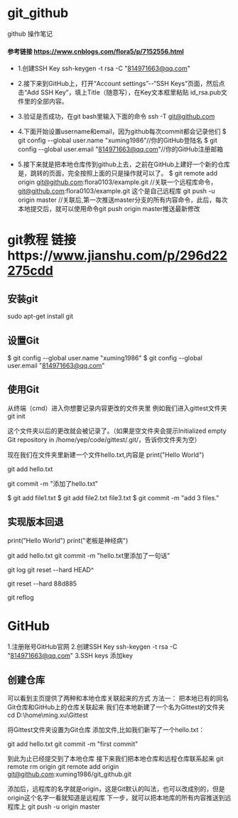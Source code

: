 # git_github
github 操作笔记

#### 参考链接 https://www.cnblogs.com/flora5/p/7152556.html

* 1.创建SSH Key 
ssh-keygen -t rsa -C "814971663@qq.com"


*  2.接下来到GitHub上，打开“Account settings”--“SSH Keys”页面，然后点击“Add SSH Key”，填上Title（随意写），在Key文本框里粘贴 id_rsa.pub文件里的全部内容。


*  3.验证是否成功，在git bash里输入下面的命令
ssh -T git@github.com

*  4.下面开始设置username和email，因为github每次commit都会记录他们
$ git config --global user.name  "xuming1986"//你的GitHub登陆名
$ git config --global user.email "814971663@qq.com"//你的GitHub注册邮箱

*  5.接下来就是把本地仓库传到github上去，之前在GitHub上建好一个新的仓库是，跳转的页面，完全按照上面的只是操作就可以了。
$ git remote add origin git@github.com:flora0103/example.git    //关联一个远程库命令， git@github.com:flora0103/example.git   这个是自己远程库
git push -u origin master    //关联后,第一次推送master分支的所有内容命令，此后，每次本地提交后，就可以使用命令git push origin master推送最新修改




# git教程  链接https://www.jianshu.com/p/296d22275cdd
## 安装git 
sudo apt-get install git

## 设置Git
$ git config --global user.name  "xuming1986"
$ git config --global user.email "814971663@qq.com"

## 使用Git
从终端（cmd）进入你想要记录内容更改的文件夹里
例如我们进入gittest文件夹
git init

这个文件夹以后的更改就会被记录了。（如果是空文件夹会提示Initialized empty Git repository in /home/yep/code/gittest/.git/，告诉你文件夹为空）

现在我们在文件夹里新建一个文件hello.txt,内容是
print("Hello World")

git add hello.txt

git commit -m "添加了hello.txt"

$ git add file1.txt
$ git add file2.txt file3.txt
$ git commit -m "add 3 files."

## 实现版本回退
print("Hello World")
print("老板是神经病")

git add hello.txt
git commit -m "hello.txt里添加了一句话"

git log
git reset --hard HEAD^

git reset --hard 88d885

git reflog

# GitHub
1.注册账号GitHub官网
2.创建SSH Key
ssh-keygen -t rsa -C "814971663@qq.com"
3.SSH keys
添加key

## 创建仓库
可以看到主页提供了两种和本地仓库关联起来的方式
方法一：
把本地已有的同名Git仓库和GitHub上的仓库关联起来
我们在本地新建了一个名为Gittest的文件夹
cd D:\home\ming.xu\Gittest

将Gittest文件夹设置为Git仓库
添加文件,比如我们新写了一个hello.txt：

git add hello.txt
git commit -m "first commit"


到此为止已经提交到了本地仓库
接下来我们把本地仓库和远程仓库联系起来
git remote rm origin 
git remote add origin git@github.com:xuming1986/git_github.git

添加后，远程库的名字就是origin，这是Git默认的叫法，也可以改成别的，但是origin这个名字一看就知道是远程库
下一步，就可以把本地库的所有内容推送到远程库上
git push -u origin master









